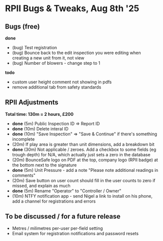 # RPII Bugs & Tweaks, Aug 8th '25

## Bugs (free)

**done**

- (bug) Test registration
- (bug) Bounce back to the edit inspection you were editing when creating a new unit from it, not view
- (bug) Number of blowers - change step to 1

**todo**

- custom user height comment not showing in pdfs
- remove additional tab from safety standards

## RPII Adjustments

**Total time: 130m = 2 hours, £200**

- **done** (5m) Public Inspection ID => Report ID
- **done** (10m) Delete interal ID
- **done** (10m) "Save Inspection" => "Save & Continue" if there's something incomplete
- (20m) If play area is greater than unit dimensions, add a breakdown bit
- **done** (30m) Not applicable / zeroes. Add a checkbox to some fields (eg trough depth) for N/A, which actually just sets a zero in the database
- (20m) BounceSafe logo on PDF at the top, company logo (RPII badge) at the bottom next to the signature
- **done** (5m) Unit Pressure - add a note "Please note additional readings in comments"
- (20m) Save button on user count should fill in the user counts to zero if missed, and explain as much
- **done** (5m) Rename "Operator" to "Controller / Owner"
- (10m) NTFY notification app - send Nigel a link to install on his phone, add a channel for registrations and errors

## To be discussed / for a future release

- Metres / milimetres per-user per-field setting
- Email system for registration notifications and password resets
